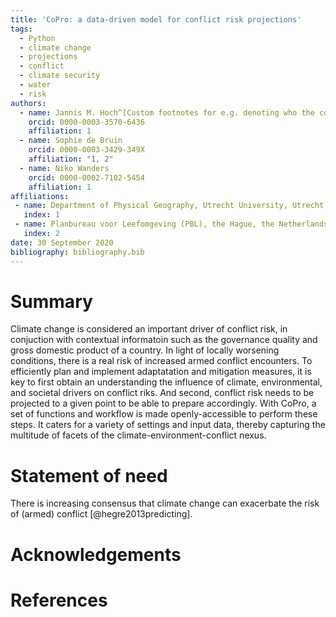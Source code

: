 ```yaml
---
title: 'CoPro: a data-driven model for conflict risk projections'
tags:
  - Python
  - climate change
  - projections
  - conflict
  - climate security
  - water
  - risk
authors:
  - name: Jannis M. Hoch^[Custom footnotes for e.g. denoting who the corresponding author is can be included like this.]
    orcid: 0000-0003-3570-6436
    affiliation: 1
  - name: Sophie de Bruin
    orcid: 0000-0003-3429-349X
    affiliation: "1, 2"
  - name: Niko Wanders
    orcid: 0000-0002-7102-5454
    affiliation: 1
affiliations:
 - name: Department of Physical Geography, Utrecht University, Utrecht, the Netherlands
   index: 1
 - name: Planbureau voor Leefomgeving (PBL), the Hague, the Netherlands
   index: 2
date: 30 September 2020
bibliography: bibliography.bib
---
```


# Summary

Climate change is considered an important driver of conflict risk, in conjuction with contextual informatoin such as the governance quality and gross domestic product of a country.
In light of locally worsening conditions, there is a real risk of increased armed conflict encounters. To efficiently plan and implement adaptatation and mitigation measures, it is key to first obtain an understanding the influence of climate, environmental, and societal drivers on conflict riks. And second, conflict risk needs to be projected to a given point to be able to prepare accordingly. With CoPro, a set of functions and workflow is made openly-accessible to perform these steps. It caters for a variety of settings and input data, thereby capturing the multitude of facets of the climate-environment-conflict nexus.

# Statement of need 

There is increasing consensus that climate change can exacerbate the risk of (armed) conflict [@hegre2013predicting].

# Acknowledgements

# References